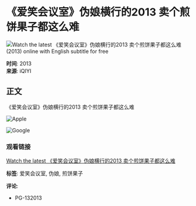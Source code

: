 # 《爱笑会议室》伪娘横行的2013 卖个煎饼果子都这么难

![Watch the latest 《爱笑会议室》伪娘横行的2013 卖个煎饼果子都这么难 (2013) online with English subtitle for free](//pic6.iqiyipic.com/image/20140924/cc/05/v_50363466_m_601_m1_220_124.jpg)

**时间**: 2013  
**来源**: iQIYI

## 正文

《爱笑会议室》伪娘横行的2013 卖个煎饼果子都这么难

![Apple](//www.iqiyipic.com/lequ/20220217/5b55668540d249218eb50e7fe63b966d.png)

![Google](//www.iqiyipic.com/lequ/20220217/067803bf00ac40bf993633aae03c1f35.png)

### 观看链接
[Watch the latest 《爱笑会议室》伪娘横行的2013 卖个煎饼果子都这么难](//www.iq.com/play/%E3%80%8A%E7%88%B1%E7%AC%91%E4%BC%9A%E8%AE%AE%E5%AE%A4%E3%80%8B%E4%BC%AA%E5%A8%98%E6%A8%AA%E8%A1%8C%E7%9A%842013-%E5%8D%96%E4%B8%AA%E7%85%8E%E9%A5%BC%E6%9E%9C%E5%AD%90%E9%83%BD%E8%BF%99%E4%B9%88%E9%9A%BE-2013-19rrjyn75w?lang=en_us)

**标签**: 爱笑会议室, 伪娘, 煎饼果子

**评论**:  
- PG-132013 